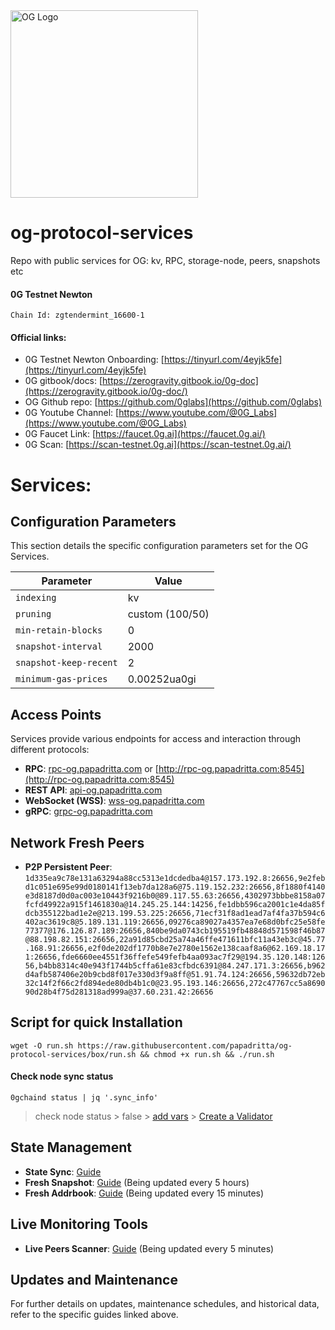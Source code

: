 <img src="https://github.com/papadritta/og-protocol-services/assets/90826754/5ec4b835-bb11-44d2-85d6-a644b6e6916e" width="300" alt="OG Logo">


# og-protocol-services
Repo with public services for OG: kv, RPC, storage-node, peers, snapshots etc

#### 0G Testnet Newton
```
Chain Id: zgtendermint_16600-1
```
#### Official links:
- 0G Testnet Newton Onboarding: [https://tinyurl.com/4eyjk5fe](https://tinyurl.com/4eyjk5fe)
- 0G gitbook/docs: [https://zerogravity.gitbook.io/0g-doc](https://zerogravity.gitbook.io/0g-doc/)
- OG Github repo: [https://github.com/0glabs](https://github.com/0glabs)
- 0G Youtube Channel: [https://www.youtube.com/@0G_Labs](https://www.youtube.com/@0G_Labs)
- 0G Faucet Link: [https://faucet.0g.ai](https://faucet.0g.ai/)
- 0G Scan: [https://scan-testnet.0g.ai](https://scan-testnet.0g.ai/)

# Services:

## Configuration Parameters
This section details the specific configuration parameters set for the OG Services.

| Parameter          | Value                                    |
| ------------------ | ---------------------------------------- |
| `indexing`         | kv                                       |
| `pruning`          | custom (100/50)                          |
| `min-retain-blocks`| 0                                        |
| `snapshot-interval`| 2000                                     |
| `snapshot-keep-recent` | 2                                    |
| `minimum-gas-prices`  | 0.00252ua0gi                          |

## Access Points
Services provide various endpoints for access and interaction through different protocols:

- **RPC**: [rpc-og.papadritta.com](rpc-og.papadritta.com) or [http://rpc-og.papadritta.com:8545](http://rpc-og.papadritta.com:8545)
- **REST API**: [api-og.papadritta.com](api-og.papadritta.com)
- **WebSocket (WSS)**: [wss-og.papadritta.com](ws://wss-og.papadritta.com:8546)
- **gRPC**: [grpc-og.papadritta.com](grpc-og.papadritta.com)

## Network Fresh Peers
- **P2P Persistent Peer**: `1d335ea9c78e131a63294a88cc5313e1dcdedba4@157.173.192.8:26656,9e2febd1c051e695e99d0180141f13eb7da128a6@75.119.152.232:26656,8f1880f4140e3d8187d0d0ac003e10443f9216b0@89.117.55.63:26656,4302973bbbe8158a07fcfd49922a915f1461830a@14.245.25.144:14256,fe1dbb596ca2001c1e4da85fdcb355122bad1e2e@213.199.53.225:26656,71ecf31f8ad1ead7af4fa37b594c6402ac3619c8@5.189.131.119:26656,09276ca89027a4357ea7e68d0bfc25e58fe77377@176.126.87.189:26656,840be9da0743cb195519fb48848d571598f46b87@88.198.82.151:26656,22a91d85cbd25a74a46ffe471611bfc11a43eb3c@45.77.168.91:26656,e2f0de202df1770b8e7e2780e1562e138caaf8a6@62.169.18.171:26656,fde6660ee4551f36ffefe549fefb4aa093ac7f29@194.35.120.148:12656,b4bb8314c40e943f1744b5cffa61e83cfbdc6391@84.247.171.3:26656,b962d4afb587406e20b9cbd8f017e330d3f9a8ff@51.91.74.124:26656,59632db72eb32c14f2f66c2fd894ede80db4b1c0@23.95.193.146:26656,272c47767cc5a869090d28b4f75d281318ad999a@37.60.231.42:26656`

## Script for quick Installation
```
wget -O run.sh https://raw.githubusercontent.com/papadritta/og-protocol-services/box/run.sh && chmod +x run.sh && ./run.sh
```
#### Check node sync status
```
0gchaind status | jq '.sync_info'
```
> check node status > false > [add vars](og-protocol-services/box/vars.properties) > [Create a Validator](og-protocol-services/box/Create_a_Validator.md)

## State Management
- **State Sync**: [Guide](URL)
- **Fresh Snapshot**: [Guide](URL) (Being updated every 5 hours)
- **Fresh Addrbook**: [Guide](URL) (Being updated every 15 minutes)

## Live Monitoring Tools
- **Live Peers Scanner**: [Guide](URL) (Being updated every 5 minutes)

## Updates and Maintenance
For further details on updates, maintenance schedules, and historical data, refer to the specific guides linked above.




